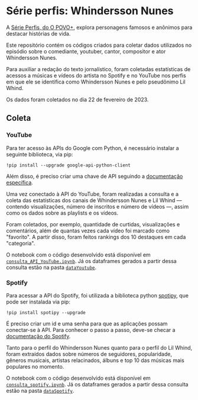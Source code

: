 # Série perfis: Whindersson Nunes

A [Série Perfis, do O POVO+](https://mais.opovo.com.br/reportagens-especiais/serie-perfis/), explora personagens famosos e anônimos para destacar histórias de vida.

Este repositório contém os códigos criados para coletar dados utilizados no episódio sobre o comediante, youtuber, cantor, compositor e ator Whindersson Nunes.

Para auxiliar a redação do texto jornalístico, foram coletadas estatísticas de acessos a músicas e vídeos do artista no Spotify e no YouTube nos perfis em que ele se identifica como Whindersson Nunes e pelo pseudônimo Lil Whind.

Os dados foram coletados no dia 22 de fevereiro de 2023.

## Coleta

### YouTube

Para ter acesso às APIs do Google com Python, é necessário instalar a seguinte biblioteca, via pip:
```
!pip install --upgrade google-api-python-client
```

Além disso, é preciso criar uma chave de API seguindo a [documentação específica](https://developers.google.com/youtube/registering_an_application?hl=pt-br).

Uma vez conectado à API do YouTube, foram realizadas a consulta e a coleta das estatísticas dos canais de Whindersson Nunes e Lil Whind — contendo visualizações, número de inscritos e número de vídeos —, assim como os dados sobre as playlists e os vídeos.

Foram coletados, por exemplo, quantidade de curtidas, visualizações e comentários, além de quantas vezes cada vídeo foi marcado como "favorito". A partir disso, foram feitos rankings dos 10 destaques em cada "categoria".

O notebook com o código desenvolvido está disponível em [`consulta_API_YouTube.ipynb`](https://github.com/opovomais/perfil-whindersson-nunes/blob/main/consulta_API_YouTube.ipynb). Já os dataframes gerados a partir dessa consulta estão na pasta [`dataYoutube`](https://github.com/opovomais/perfil-whindersson-nunes/tree/main/dataYoutube).

### Spotify

Para acessar a API do Spotify, foi utilizada a biblioteca python [spotipy](https://spotipy.readthedocs.io/en/2.22.1/), que pode ser instalada via pip:
```
!pip install spotipy --upgrade
```

É preciso criar um id e uma senha para que as aplicações possam conectar-se à API. Para conhecer o passo a passo, deve-se checar a [documentação do Spotify](https://developer.spotify.com/documentation/general/guides/authorization/app-settings/).

Tanto para o perfil do Whindersson Nunes quanto para o perfil do Lil Whind, foram extraídos dados sobre números de seguidores, popularidade, gêneros musicais, artistas relacinados, álbuns e top 10 das músicas mais populares no momento.

O notebook com o código desenvolvido está disponível em [`consulta_spotify.ipynb`](https://github.com/opovomais/perfil-whindersson-nunes/blob/main/consulta_spotify.ipynb). Já os dataframes gerados a partir dessa consulta estão na pasta [`dataSpotify`](https://github.com/opovomais/perfil-whindersson-nunes/tree/main/dataSpotify).
